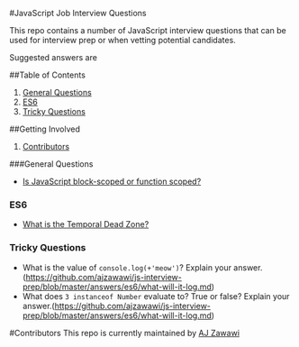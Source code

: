 #JavaScript Job Interview Questions

This repo contains a number of JavaScript interview questions that can be used for interview prep or when vetting potential candidates.

Suggested answers are


##Table of Contents

1. [General Questions](#general-questions)
1. [ES6](#es6)
1. [Tricky Questions](#tricky-questions)


##Getting Involved

1. [Contributors](#contributors)

###General Questions
* [Is JavaScript block-scoped or function scoped?](https://github.com/ajzawawi/js-interview-prep/blob/master/answers/general/function-or-block-scope.md)


### ES6

* [What is the Temporal Dead Zone?](https://github.com/ajzawawi/js-interview-prep/blob/master/answers/es6/temporal-dead-zone.md)

### Tricky Questions
* What is the value of `console.log(+'meow')`? Explain your answer. (https://github.com/ajzawawi/js-interview-prep/blob/master/answers/es6/what-will-it-log.md)
* What does `3 instanceof Number` evaluate to? True or false? Explain your answer.(https://github.com/ajzawawi/js-interview-prep/blob/master/answers/es6/what-will-it-log.md)


#Contributors
This repo is currently maintained by [AJ Zawawi](https://github.com/ajzawawi)